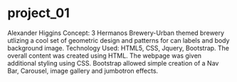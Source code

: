 # project_01
Alexander Higgins
Concept: 3 Hermanos Brewery-Urban themed brewery utlizing a cool set of geometric design and patterns for can labels and body background image.
Technology Used: HTML5, CSS, Jquery, Bootstrap.
The overall content was created using HTML. The webpage was given additional styling using CSS.
Bootstrap allowed simple creation of a Nav Bar, Carousel, image gallery and jumbotron effects. 
